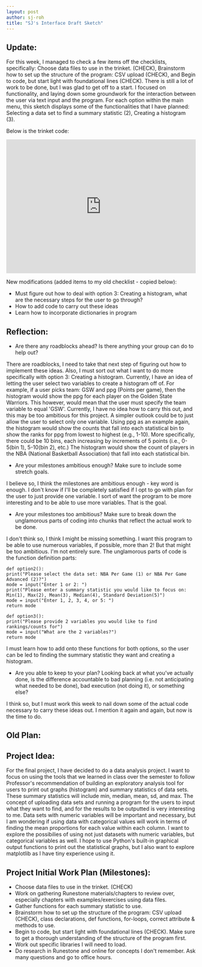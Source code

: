 ```yaml
---
layout: post
author: sj-roh
title: "SJ's Interface Draft Sketch"
---
```



## Update:

For this week, I managed to check a few items off the checklists, specifically: Choose data files to use in the trinket. (CHECK), 
Brainstorm how to set up the structure of the program: CSV upload (CHECK), and Begin to code, but start light with foundational lines (CHECK).
There is still a lot of work to be done, but I was glad to get off to a start. I focused on functionality, and laying down some groundwork for 
the interaction between the user via text input and the program. For each option within the main menu, this sketch displays some of the functionalities 
that I have planned: Selecting a data set to find a summary statistic (2), Creating a histogram (3). 

Below is the trinket code:

<iframe src="https://trinket.io/embed/python3/530954b1a4" width="100%" height="356" frameborder="0" marginwidth="0" marginheight="0" allowfullscreen></iframe>

New modifications (added items to my old checklist - copied below):
- Must figure out how to deal with option 3: Creating a histogram, what are the necessary steps for the user to go through?
- How to add code to carry out these ideas
- Learn how to incorporate dictionaries in program

## Reflection:

- Are there any roadblocks ahead? Is there anything your group can do to help out?

There are roadblocks, I need to take that next step of figuring out how to implement these ideas. Also, I must sort out what I want to do more specifically with option 3: Creating a histogram. Currently, I have an idea of letting the user select two variables to create a histogram off of. For example, if a user picks team: GSW and ppg (Points per game), then the histogram would show the ppg for each player on the Golden State Warriors. This however, would mean that the user must specify the team variable to equal 'GSW'. Currently, I have no idea how to carry this out, and this may be too ambitious for this project. A simpler outlook could be to just allow the user to select only one variable. Using ppg as an example again, the histogram would show the counts that fall into each statistical bin to show the ranks for ppg from lowest to highest (e.g., 1-10). More specifically, there could be 10 bins, each increasing by increments of 5 points (i.e., 0-5(bin 1), 5-10(bin 2), etc.) The histogram would show the count of players in the NBA (National Basketball Association) that fall into each statistical bin. 

- Are your milestones ambitious enough? Make sure to include some stretch goals.

I believe so, I think the milestones are ambitious enough - key word is enough. I don't know if I'll be completely satisfied if I opt to go with plan for the user to just provide one variable. I sort of want the program to be more interesting and to be able to use more variables. That is the goal.  

- Are your milestones too ambitious? Make sure to break down the unglamorous parts of coding into chunks that reflect the actual work to be done.

I don't think so, I think I might be missing something. I want this program to be able to use numerous variables, if possible, more than 2! But that might be too 
ambitious. I'm not entirely sure. The unglamorous parts of code is the function definition parts:

`def option2():`  
  `print("Please select the data set: NBA Per Game (1) or NBA Per Game Advanced (2)?")`  
  `mode = input("Enter 1 or 2: ")`  
  `print("Please enter a summary statistic you would like to focus on: Min(1), Max(2), Mean(3), Median(4), Standard Deviation(5)")`  
  `mode = input("Enter 1, 2, 3, 4, or 5: ")`  
  `return mode`
  
`def option3():`  
   `print("Please provide 2 variables you would like to find rankings/counts for")`  
  `mode = input("What are the 2 variables?")`  
  `return mode`  
    
I must learn how to add onto these functions for both options, so the user can be led to finding the summary statistic they want and creating a histogram. 

- Are you able to keep to your plan? Looking back at what you’ve actually done, is the difference accountable to bad planning (i.e. not anticipating what needed to be done), bad execution (not doing it), or something else?

I think so, but I must work this week to nail down some of the actual code necessary to carry these ideas out. I mention it again and again, but now is the time to do. 

## Old Plan:

## Project Idea:

For the final project, I have decided to do a data analysis project. I want to focus on using the tools that we learned in class over the semester to follow
Professor's recommendation of building an exploratory analysis tool for users to print out graphs (histogram) and summary statistics of data sets. These summary
statistics will include min, median, mean, sd, and max. The concept of uploading data sets and running a program for the users to input what they want to find, 
and for the results to be outputted is very interesting to me. Data sets with numeric variables will be important and necessary, but I am wondering if using data 
with categorical values will work in terms of finding the mean proportions for each value within each column. I want to explore the possibilies of using not just 
datasets with numeric variables, but categorical variables as well. I hope to use Python's built-in graphical output functions to print out the statistical graphs, 
but I also want to explore matplotlib as I have tiny experience using it. 

## Project Initial Work Plan (Milestones):

- Choose data files to use in the trinket. (CHECK)
- Work on gathering Runestone materials/chapters to review over, especially chapters with examples/exercises using data files.
- Gather functions for each summary statistic to use. 
- Brainstorm how to set up the structure of the program: CSV upload (CHECK), class declarations, def functions, for-loops, correct attribute & methods to use.
- Begin to code, but start light with foundational lines (CHECK). Make sure to get a thorough understanding of the structure of the program first. 
- Work out specific libraries I will need to load. 
- Do research in Runestone and online for concepts I don't remember. Ask many questions and go to office hours. 
